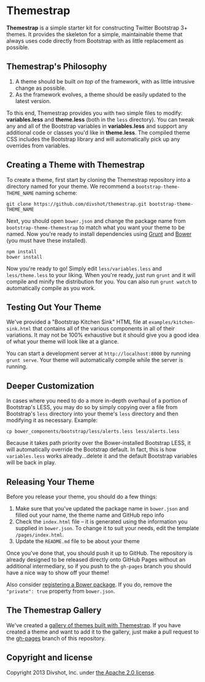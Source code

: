 # Themestrap

**Themestrap** is a simple starter kit for constructing Twitter Bootstrap 3+ themes. It provides the skeleton
for a simple, maintainable theme that always uses code directly from Bootstrap with as little replacement as
possible.

## Themestrap's Philosophy

1. A theme should be built *on top* of the framework, with as little intrusive change as possible.
2. As the framework evolves, a theme should be easily updated to the latest version.

To this end, Themestrap provides you with two simple files to modify: **variables.less**
and **theme.less** (both in the `less` directory). You can tweak any and all of the Bootstrap variables 
in **variables.less** and support any additional code or classes you'd like in **theme.less**. The compiled
theme CSS includes the Bootstrap library and will automatically pick up any overrides from variables.

## Creating a Theme with Themestrap

To create a theme, first start by cloning the Themestrap repository into a directory named for
your theme. We recommend a `bootstrap-theme-THEME_NAME` naming scheme:

    git clone https://github.com/divshot/themestrap.git bootstrap-theme-THEME_NAME
    
Next, you should open `bower.json` and change the package name from `bootstrap-theme-themestrap`
to match what you want your theme to be named. Now you're ready to install dependencies using
[Grunt](http://gruntjs.com) and [Bower](https://github.com/bower/bower) (you must have these
installed).

    npm install
    bower install
    
Now you're ready to go! Simply edit `less/variables.less` and `less/theme.less` to your liking.
When you're ready, just run `grunt` and it will compile and minify the distribution for you.
You can also run `grunt watch` to automatically compile as you work.

## Testing Out Your Theme

We've provided a "Bootstrap Kitchen Sink" HTML file at `examples/kitchen-sink.html` that contains
all of the various components in all of their variations. It may not be 100% exhaustive but it
should give you a good idea of what your theme will look like at a glance.

You can start a development server at `http://localhost:8000` by running `grunt serve`. Your theme will automatically compile while the server is running.

## Deeper Customization

In cases where you need to do a more in-depth overhaul of a portion of Bootstrap's LESS, you may do so by
simply copying over a file from Bootstrap's `less` directory into your theme's `less` directory and then
modifying it as necessary. Example:

    cp bower_components/bootstrap/less/alerts.less less/alerts.less

Because it takes path priority over the Bower-installed Bootstrap LESS, it will automatically override the 
Bootstrap default. In fact, this is how `variables.less` works already...delete it and the default Bootstrap
variables will be back in play.

## Releasing Your Theme

Before you release your theme, you should do a few things:

1. Make sure that you've updated the package name in `bower.json` and filled out your name, the theme name and GitHub repo info
2. Check the `index.html` file – it is generated using the information you supplied in `bower.json`.  To change it to suit your needs, edit the template `/pages/index.html`.
3. Update the `README.md` file to be about your theme

Once you've done that, you should push it up to GitHub. The repository
is already designed to be released directly onto GitHub Pages without an additional intermediary,
so if you push to the `gh-pages` branch you should have a nice way to show off your theme!

Also consider [registering a Bower package](https://github.com/bower/bower#registering-packages).
If you do, remove the `"private": true` property from `bower.json`.

## The Themestrap Gallery

We've created a [gallery of themes built with Themestrap](http://code.divshot.com/themestrap). If you
have created a theme and want to add it to the gallery, just make a pull request to the [gh-pages](https://github.com/divshot/themestrap/tree/gh-pages)
branch of this repository.

## Copyright and license

Copyright 2013 Divshot, Inc. under [the Apache 2.0 license](LICENSE).